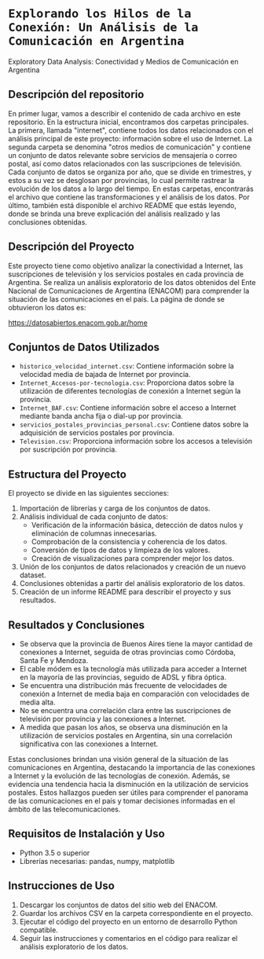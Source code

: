 # `Explorando los Hilos de la Conexión: Un Análisis de la Comunicación en Argentina`

Exploratory Data Analysis: Conectividad y Medios de Comunicación en Argentina

## Descripción del repositorio 
En primer lugar, vamos a describir el contenido de cada archivo en este repositorio. En la estructura inicial, encontramos dos carpetas principales. La primera, llamada "internet", contiene todos los datos relacionados con el análisis principal de este proyecto: información sobre el uso de Internet. La segunda carpeta se denomina "otros medios de comunicación" y contiene un conjunto de datos relevante sobre servicios de mensajería o correo postal, así como datos relacionados con las suscripciones de televisión. Cada conjunto de datos se organiza por año, que se divide en trimestres, y estos a su vez se desglosan por provincias, lo cual permite rastrear la evolución de los datos a lo largo del tiempo. En estas carpetas, encontrarás el archivo que contiene las transformaciones y el análisis de los datos. Por último, también está disponible el archivo README que estás leyendo, donde se brinda una breve explicación del análisis realizado y las conclusiones obtenidas.

## Descripción del Proyecto

Este proyecto tiene como objetivo analizar la conectividad a Internet, las suscripciones de televisión y los servicios postales en cada provincia de Argentina. Se realiza un análisis exploratorio de los datos obtenidos del Ente Nacional de Comunicaciones de Argentina (ENACOM) para comprender la situación de las comunicaciones en el país.
La página de donde se obtuvieron los datos es: 

https://datosabiertos.enacom.gob.ar/home

## Conjuntos de Datos Utilizados

- `historico_velocidad_internet.csv`: Contiene información sobre la velocidad media de bajada de Internet por provincia.
- `Internet_Accesos-por-tecnologia.csv`: Proporciona datos sobre la utilización de diferentes tecnologías de conexión a Internet según la provincia.
- `Internet_BAF.csv`: Contiene información sobre el acceso a Internet mediante banda ancha fija o dial-up por provincia.
- `servicios_postales_provincias_personal.csv`: Contiene datos sobre la adquisición de servicios postales por provincia.
- `Television.csv`: Proporciona información sobre los accesos a televisión por suscripción por provincia.

## Estructura del Proyecto

El proyecto se divide en las siguientes secciones:

1. Importación de librerías y carga de los conjuntos de datos.
2. Análisis individual de cada conjunto de datos:
   - Verificación de la información básica, detección de datos nulos y eliminación de columnas innecesarias.
   - Comprobación de la consistencia y coherencia de los datos.
   - Conversión de tipos de datos y limpieza de los valores.
   - Creación de visualizaciones para comprender mejor los datos.
3. Unión de los conjuntos de datos relacionados y creación de un nuevo dataset.
4. Conclusiones obtenidas a partir del análisis exploratorio de los datos.
5. Creación de un informe README para describir el proyecto y sus resultados.

## Resultados y Conclusiones

- Se observa que la provincia de Buenos Aires tiene la mayor cantidad de conexiones a Internet, seguida de otras provincias como Córdoba, Santa Fe y Mendoza.
- El cable módem es la tecnología más utilizada para acceder a Internet en la mayoría de las provincias, seguido de ADSL y fibra óptica.
- Se encuentra una distribución más frecuente de velocidades de conexión a Internet de media baja en comparación con velocidades de media alta.
- No se encuentra una correlación clara entre las suscripciones de televisión por provincia y las conexiones a Internet.
- A medida que pasan los años, se observa una disminución en la utilización de servicios postales en Argentina, sin una correlación significativa con las conexiones a Internet.

Estas conclusiones brindan una visión general de la situación de las comunicaciones en Argentina, destacando la importancia de las conexiones a Internet y la evolución de las tecnologías de conexión. Además, se evidencia una tendencia hacia la disminución en la utilización de servicios postales. Estos hallazgos pueden ser útiles para comprender el panorama de las comunicaciones en el país y tomar decisiones informadas en el ámbito de las telecomunicaciones.

## Requisitos de Instalación y Uso

- Python 3.5 o superior
- Librerías necesarias: pandas, numpy, matplotlib

## Instrucciones de Uso

1. Descargar los conjuntos de datos del sitio web del ENACOM.
2. Guardar los archivos CSV en la carpeta correspondiente en el proyecto.
3. Ejecutar el código del proyecto en un entorno de desarrollo Python compatible.
4. Seguir las instrucciones y comentarios en el código para realizar el análisis exploratorio de los datos.
